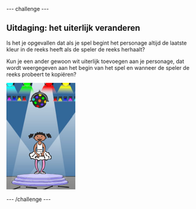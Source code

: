 \--- challenge \---

## Uitdaging: het uiterlijk veranderen

Is het je opgevallen dat als je spel begint het personage altijd de laatste kleur in de reeks heeft als de speler de reeks herhaalt?

Kun je een ander gewoon wit uiterlijk toevoegen aan je personage, dat wordt weergegeven aan het begin van het spel en wanneer de speler de reeks probeert te kopiëren?

![screenshot](images/colour-white.png)

\--- /challenge \---